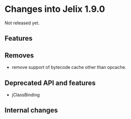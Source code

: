 Changes into Jelix 1.9.0
========================

Not released yet.

Features
--------

Removes
-------

*  remove support of bytecode cache other than opcache.

Deprecated API and features
---------------------------

* jClassBinding

Internal changes
----------------

